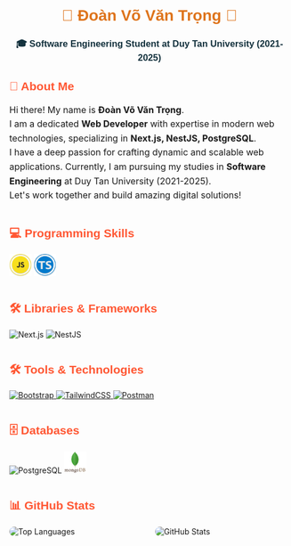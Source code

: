 <h1 align="center" style="font-family: 'Arial', sans-serif; margin-bottom: 20px;">
  <span style="color: #DE741C;">🚀 Đoàn Võ Văn Trọng 🚀</span>
</h1>

<h3 align="center" style="color: #13313D; font-family: 'Verdana', sans-serif; margin-bottom: 30px;">
  🎓 Software Engineering Student at Duy Tan University (2021-2025)
</h3>

<h2 style="color: #FF5733; font-family: 'Verdana', sans-serif; text-align: left;">
  🌟 About Me
</h2>
<p style="font-size: 16px; line-height: 1.6; text-align: left;">
  Hi there! My name is <strong>Đoàn Võ Văn Trọng</strong>. <br>
  I am a dedicated <strong>Web Developer</strong> with expertise in modern web technologies, specializing in <strong>Next.js, NestJS, PostgreSQL</strong>. <br>
  I have a deep passion for crafting dynamic and scalable web applications. Currently, I am pursuing my studies in <strong>Software Engineering</strong> at Duy Tan University (2021-2025). <br>
  Let's work together and build amazing digital solutions!
</p>

<h2 style="color: #FF5733; font-family: 'Verdana', sans-serif; text-align: left; margin-top: 40px;">
  💻 Programming Skills
</h2>
<p style="text-align: left; margin-top: 10px;">
  <img height="40" width="40" src="https://github.com/Pedro-Murilo/icons-for-readme/blob/main/.github/js-icon.svg" alt="JavaScript" />
  <img height="40" width="40" src="https://github.com/Pedro-Murilo/icons-for-readme/blob/main/.github/typescript-icon.svg" alt="TypeScript" />
</p>

<h2 style="color: #FF5733; font-family: 'Verdana', sans-serif; text-align: left; margin-top: 40px;">
  🛠️ Libraries & Frameworks
</h2>
<p style="text-align: left; margin-top: 10px;">
  <img height="40" width="40" src="https://nextjs.org/static/favicon/favicon.ico" alt="Next.js" />
  <img height="40" width="40" src="https://nestjs.com/img/logo-small.svg" alt="NestJS" />
</p>

<h2 style="color: #FF5733; font-family: 'Verdana', sans-serif; text-align: left; margin-top: 40px;">
  🛠️ Tools & Technologies
</h2>
<p style="text-align: left; margin-top: 10px;">
  <a href="https://getbootstrap.com" target="_blank">
    <img src="https://getbootstrap.com/docs/5.3/assets/brand/bootstrap-logo-shadow.png" alt="Bootstrap" width="40" height="40" />
  </a>
  <a href="https://tailwindcss.com" target="_blank">
    <img src="https://static-00.iconduck.com/assets.00/tailwind-css-icon-2048x1229-u8dzt4uh.png" alt="TailwindCSS" width="40" height="40" />
  </a>
  <a href="https://www.postman.com/" target="_blank">
    <img src="https://seeklogo.com/images/P/postman-logo-0087CA0D15-seeklogo.com.png" alt="Postman" width="40" height="40" />
  </a>
</p>

<h2 style="color: #FF5733; font-family: 'Verdana', sans-serif; text-align: left; margin-top: 40px;">
  🗄️ Databases
</h2>
<p style="text-align: left; margin-top: 10px;">
  <img height="40" width="40" src="https://upload.wikimedia.org/wikipedia/commons/2/29/Postgresql_elephant.svg" alt="PostgreSQL" />
  <img height="40" width="40" src="https://raw.githubusercontent.com/devicons/devicon/master/icons/mongodb/mongodb-original-wordmark.svg" alt="MongoDB" />
</p>

<h2 style="color: #FF5733; font-family: 'Verdana', sans-serif; text-align: left; margin-top: 40px;">
  📊 GitHub Stats
</h2>
<div style="display: flex; gap: 20px; flex-wrap: wrap;">

  <img src="https://github-readme-stats.vercel.app/api/top-langs/?username=vantrong2405&layout=compact&theme=holi&count_private=true&hide_border=true" alt="Top Languages" style="border-radius: 10px; flex: 1; max-width: 48%;" />
  <img src="https://github-readme-stats.vercel.app/api?username=vantrong2405&theme=radical&count_private=true&hide_border=true&rank_icon=github&line_height=20" alt="GitHub Stats" style="border-radius: 10px; flex: 1; max-width: 48%;" />
</div>
